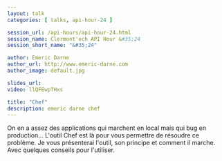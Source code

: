 ```yaml
---
layout: talk
categories: [ talks, api-hour-24 ]

session_url: /api-hours/api-hour-24.html
session_name: Clermont'ech API Hour &#35;24
session_short_name: "&#35;24"

author: Emeric Darne
author_url: http://www.emeric-darne.com
author_image: default.jpg

slides_url:
video: llQFEwpTHxs

title: "Chef"
description: emeric darne chef
---
```




On en a assez des applications qui marchent en local mais qui bug en production... L'outil Chef est là pour vous permettre de résoudre ce problème. Je vous présenterai l'outil, son principe et comment il marche. Avec quelques conseils pour l'utiliser.
